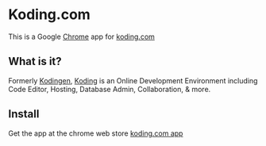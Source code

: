 # Koding.com

This is a Google [Chrome](https://www.google.com/intl/en/chrome/browser/) app for [koding.com](https://koding.com/#)

## What is it?

Formerly [Kodingen](https://kodingen.com/), [Koding](https://koding.com/#) is an Online Development Environment including Code Editor, Hosting, Database Admin, Collaboration, & more.

## Install

Get the app at the chrome web store [koding.com app](https://chrome.google.com/webstore/detail/...)